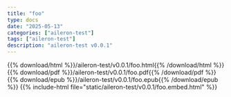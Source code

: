 ```yaml
---
title: "foo"
type: docs
date: "2025-05-13"
categories: ["aileron-test"]
tags: ["aileron-test"]
description: "aileron-test v0.0.1"
---
```


{{% download/html %}}/aileron-test/v0.0.1/foo.html{{% /download/html %}}
{{% download/pdf %}}/aileron-test/v0.0.1/foo.pdf{{% /download/pdf %}}
{{% download/epub %}}/aileron-test/v0.0.1/foo.epub{{% /download/epub %}}
{{% include-html file="static/aileron-test/v0.0.1/foo.embed.html" %}}
